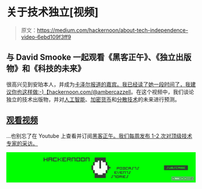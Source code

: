 # 关于技术独立[视频]

> 原文：<https://medium.com/hackernoon/about-tech-independence-video-6ebd109f3ff9>

## 与 David Smooke 一起观看《黑客正午》、《独立出版物》和《科技的未来》

很高兴见到安珀本人，并成为[卡泽尔报道的嘉宾。我已经读了她一段时间了，我建议你也这样做:-)【hackernoon.com/@ambercazzell](https://www.cazzellreport.com/)。在这个视频中，我们谈论独立的技术出版物，并对[人工智能](https://hackernoon.com/artificial-intelligence/home)、[加密货币](https://hackernoon.com/tagged/cryptocurrency)和[分散技术](https://hackernoon.com/tagged/decentralization)的未来进行预测。

## [观看视频](http://bit.ly/2LfD14d)

…也别忘了在 Youtube 上查看并订阅[黑客正午。我们每周发布 1-2 次对顶级技术专家的采访。](https://www.youtube.com/c/hackernoon)

[![](img/cac24638e1d195953383bfbacc6e2d8a.png)](https://www.youtube.com/c/hackernoon)